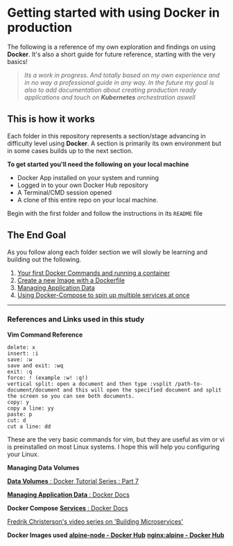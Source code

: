 # Getting started with using Docker in production

The following is a reference of my own exploration and findings on using **Docker**. It's also a short guide for future reference, starting with the very basics!

> _Its a work in progress. And totally based on my own experience and in no way a professional guide in any way. In the future my goal is also to add documentation about creating production ready applications and touch on **Kubernetes** orchestration aswell_

## This is how it works

Each folder in this repository represents a section/stage advancing in difficulty level using **Docker**. A section is primarily its own environment but in some cases builds up to the next section.

**To get started you'll need the following on your local machine**

- Docker App installed on your system and running
- Logged in to your own Docker Hub repository
- A Terminal/CMD session opened
- A clone of this entire repo on your local machine.

Begin with the first folder and follow the instructions in its `README` file

## The End Goal

As you follow along each folder section we will slowly be learning and building out the following.

1. [Your first Docker Commands and running a container](./1-firstcommands/firstcommands.md)
2. [Create a new Image with a Dockerfile](./2-dockerfile/dockerfile.md)
3. [Managing Application Data](./3-volumes/volumes.md)
4. [Using Docker-Compose to spin up multiple services at once](./4-dockercompose/dockercompose.md)

---

### References and Links used in this study

**Vim Command Reference**

```vim
delete: x
insert: :i
save: :w
save and exit: :wq
exit: :q
force: ! (example :w! :q!)
vertical split: open a document and then type :vsplit /path-to-document/document and this will open the specified document and split the screen so you can see both documents.
copy: y
copy a line: yy
paste: p
cut: d
cut a line: dd
```

These are the very basic commands for vim, but they are useful as vim or vi is preinstalled on most Linux systems. I hope this will help you configuring your Linux.

**Managing Data Volumes**

[**Data Volumes** : Docker Tutorial Series : Part 7](https://rominirani.com/docker-tutorial-series-part-7-data-volumes-93073a1b5b72)

[**Managing Application Data** : Docker Docs](https://docs.docker.com/storage/)

**Docker Compose**
[**Services** : Docker Docs](https://docs.docker.com/get-started/part3/)

[Fredrik Christerson's video series on 'Building Microservices'](https://github.com/fChristenson/microservices-example)

**Docker Images used**
[**alpine-node - Docker Hub**](https://hub.docker.com/r/mhart/alpine-node)
[**nginx:alpine - Docker Hub**](https://hub.docker.com/_/nginx)
